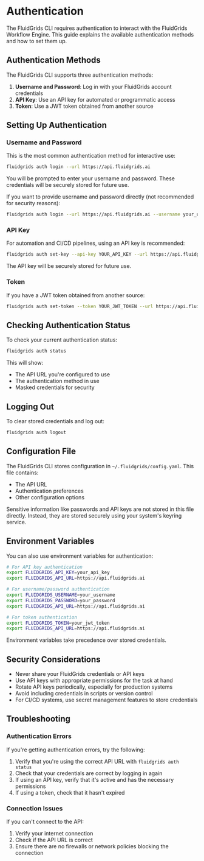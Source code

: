 # Authentication

The FluidGrids CLI requires authentication to interact with the FluidGrids Workflow Engine. This guide explains the available authentication methods and how to set them up.

## Authentication Methods

The FluidGrids CLI supports three authentication methods:

1. **Username and Password**: Log in with your FluidGrids account credentials
2. **API Key**: Use an API key for automated or programmatic access
3. **Token**: Use a JWT token obtained from another source

## Setting Up Authentication

### Username and Password

This is the most common authentication method for interactive use:

```bash
fluidgrids auth login --url https://api.fluidgrids.ai
```

You will be prompted to enter your username and password. These credentials will be securely stored for future use.

If you want to provide username and password directly (not recommended for security reasons):

```bash
fluidgrids auth login --url https://api.fluidgrids.ai --username your_username --password your_password
```

### API Key

For automation and CI/CD pipelines, using an API key is recommended:

```bash
fluidgrids auth set-key --api-key YOUR_API_KEY --url https://api.fluidgrids.ai
```

The API key will be securely stored for future use.

### Token

If you have a JWT token obtained from another source:

```bash
fluidgrids auth set-token --token YOUR_JWT_TOKEN --url https://api.fluidgrids.ai
```

## Checking Authentication Status

To check your current authentication status:

```bash
fluidgrids auth status
```

This will show:
- The API URL you're configured to use
- The authentication method in use
- Masked credentials for security

## Logging Out

To clear stored credentials and log out:

```bash
fluidgrids auth logout
```

## Configuration File

The FluidGrids CLI stores configuration in `~/.fluidgrids/config.yaml`. This file contains:

- The API URL
- Authentication preferences
- Other configuration options

Sensitive information like passwords and API keys are not stored in this file directly. Instead, they are stored securely using your system's keyring service.

## Environment Variables

You can also use environment variables for authentication:

```bash
# For API key authentication
export FLUIDGRIDS_API_KEY=your_api_key
export FLUIDGRIDS_API_URL=https://api.fluidgrids.ai

# For username/password authentication
export FLUIDGRIDS_USERNAME=your_username
export FLUIDGRIDS_PASSWORD=your_password
export FLUIDGRIDS_API_URL=https://api.fluidgrids.ai

# For token authentication
export FLUIDGRIDS_TOKEN=your_jwt_token
export FLUIDGRIDS_API_URL=https://api.fluidgrids.ai
```

Environment variables take precedence over stored credentials.

## Security Considerations

- Never share your FluidGrids credentials or API keys
- Use API keys with appropriate permissions for the task at hand
- Rotate API keys periodically, especially for production systems
- Avoid including credentials in scripts or version control
- For CI/CD systems, use secret management features to store credentials

## Troubleshooting

### Authentication Errors

If you're getting authentication errors, try the following:

1. Verify that you're using the correct API URL with `fluidgrids auth status`
2. Check that your credentials are correct by logging in again
3. If using an API key, verify that it's active and has the necessary permissions
4. If using a token, check that it hasn't expired

### Connection Issues

If you can't connect to the API:

1. Verify your internet connection
2. Check if the API URL is correct
3. Ensure there are no firewalls or network policies blocking the connection 